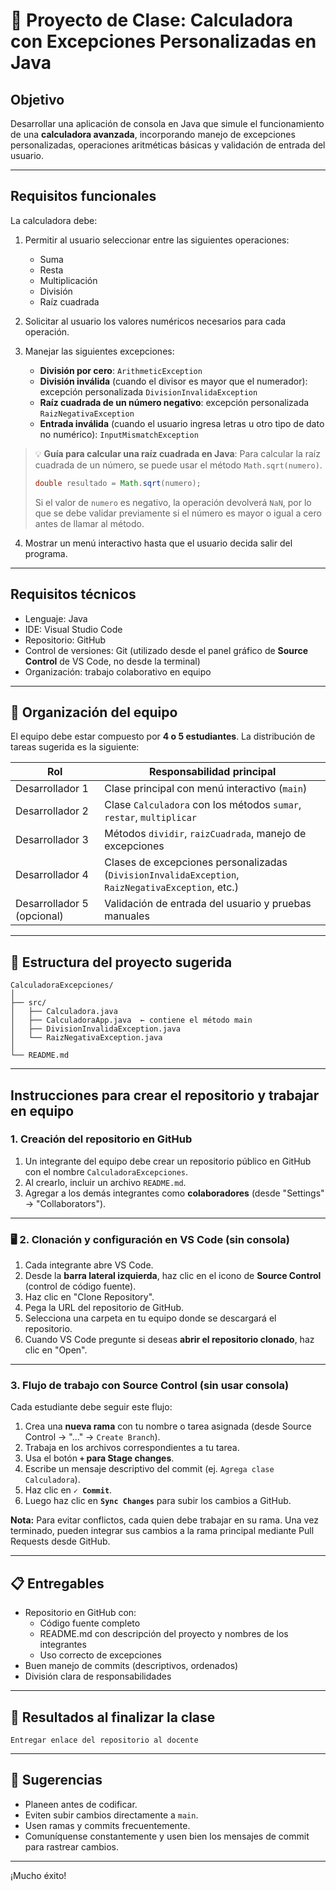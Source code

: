 
# 🧪 Proyecto de Clase: Calculadora con Excepciones Personalizadas en Java

## Objetivo

Desarrollar una aplicación de consola en Java que simule el funcionamiento de una **calculadora avanzada**, incorporando manejo de excepciones personalizadas, operaciones aritméticas básicas y validación de entrada del usuario.

---

## Requisitos funcionales

La calculadora debe:

1. Permitir al usuario seleccionar entre las siguientes operaciones:
   - Suma
   - Resta
   - Multiplicación
   - División
   - Raíz cuadrada

2. Solicitar al usuario los valores numéricos necesarios para cada operación.

3. Manejar las siguientes excepciones:
   - **División por cero**: `ArithmeticException`
   - **División inválida** (cuando el divisor es mayor que el numerador): excepción personalizada `DivisionInvalidaException`
   - **Raíz cuadrada de un número negativo**: excepción personalizada `RaizNegativaException`
   - **Entrada inválida** (cuando el usuario ingresa letras u otro tipo de dato no numérico): `InputMismatchException`

> 💡 **Guía para calcular una raíz cuadrada en Java**:
> Para calcular la raíz cuadrada de un número, se puede usar el método `Math.sqrt(numero)`.
> ```java
> double resultado = Math.sqrt(numero);
> ```
> Si el valor de `numero` es negativo, la operación devolverá `NaN`, por lo que se debe validar previamente si el número es mayor o igual a cero antes de llamar al método.

4. Mostrar un menú interactivo hasta que el usuario decida salir del programa.

---

## Requisitos técnicos

- Lenguaje: Java
- IDE: Visual Studio Code
- Repositorio: GitHub
- Control de versiones: Git (utilizado desde el panel gráfico de **Source Control** de VS Code, no desde la terminal)
- Organización: trabajo colaborativo en equipo

---

## 👥 Organización del equipo

El equipo debe estar compuesto por **4 o 5 estudiantes**. La distribución de tareas sugerida es la siguiente:

| Rol                  | Responsabilidad principal |
|----------------------|---------------------------|
| Desarrollador 1      | Clase principal con menú interactivo (`main`) |
| Desarrollador 2      | Clase `Calculadora` con los métodos `sumar`, `restar`, `multiplicar` |
| Desarrollador 3      | Métodos `dividir`, `raizCuadrada`, manejo de excepciones |
| Desarrollador 4      | Clases de excepciones personalizadas (`DivisionInvalidaException`, `RaizNegativaException`, etc.) |
| Desarrollador 5 (opcional) | Validación de entrada del usuario y pruebas manuales |

---

## 📁 Estructura del proyecto sugerida

```
CalculadoraExcepciones/
│
├── src/
│   ├── Calculadora.java
│   ├── CalculadoraApp.java  ← contiene el método main
│   ├── DivisionInvalidaException.java
│   └── RaizNegativaException.java
│
└── README.md
```

---

## Instrucciones para crear el repositorio y trabajar en equipo

### 1. Creación del repositorio en GitHub

1. Un integrante del equipo debe crear un repositorio público en GitHub con el nombre `CalculadoraExcepciones`.
2. Al crearlo, incluir un archivo `README.md`.
3. Agregar a los demás integrantes como **colaboradores** (desde "Settings" → "Collaborators").

---

### 🖥 2. Clonación y configuración en VS Code (sin consola)

1. Cada integrante abre VS Code.
2. Desde la **barra lateral izquierda**, haz clic en el icono de **Source Control** (control de código fuente).
3. Haz clic en "Clone Repository".
4. Pega la URL del repositorio de GitHub.
5. Selecciona una carpeta en tu equipo donde se descargará el repositorio.
6. Cuando VS Code pregunte si deseas **abrir el repositorio clonado**, haz clic en "Open".

---

### 3. Flujo de trabajo con Source Control (sin usar consola)

Cada estudiante debe seguir este flujo:

1. Crea una **nueva rama** con tu nombre o tarea asignada (desde Source Control → "..." → `Create Branch`).
2. Trabaja en los archivos correspondientes a tu tarea.
3. Usa el botón **`+` para Stage changes**.
4. Escribe un mensaje descriptivo del commit (ej. `Agrega clase Calculadora`).
5. Haz clic en **`✓ Commit`**.
6. Luego haz clic en **`Sync Changes`** para subir los cambios a GitHub.

**Nota:** Para evitar conflictos, cada quien debe trabajar en su rama. Una vez terminado, pueden integrar sus cambios a la rama principal mediante Pull Requests desde GitHub.

---

## 📋 Entregables

- Repositorio en GitHub con:
  - Código fuente completo
  - README.md con descripción del proyecto y nombres de los integrantes
  - Uso correcto de excepciones
- Buen manejo de commits (descriptivos, ordenados)
- División clara de responsabilidades

---

## 📆 Resultados al finalizar la clase
    Entregar enlace del repositorio al docente
---

## 📘 Sugerencias

- Planeen antes de codificar.
- Eviten subir cambios directamente a `main`.
- Usen ramas y commits frecuentemente.
- Comuníquense constantemente y usen bien los mensajes de commit para rastrear cambios.

---

¡Mucho éxito!
